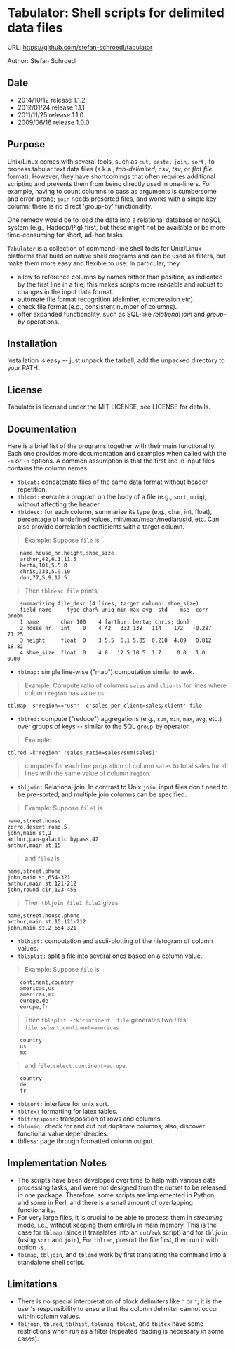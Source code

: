 # Tabulator: Shell scripts for delimited data files

URL: https://github.com/stefan-schroedl/tabulator

Author: Stefan Schroedl

## Date

* 2014/10/12 release 1.1.2
* 2012/01/24 release 1.1.1
* 2011/11/25 release 1.1.0
* 2009/06/16 release 1.0.0


## Purpose


Unix/Linux comes with several tools, such as `cut,` `paste,` `join,` `sort,` to
process tabular text data files (a.k.a., *tab-delimited*, *csv*, *tsv*,
or *flat file* format). However, they have shortcomings that often requires
additional scripting and prevents them from being directly used in one-liners.
For example, having to count columns to pass as arguments is cumbersome and
error-prone; `join` needs presorted files, and works with a single key column;
there is no direct 'group-by' functionality.

One remedy would be to load the data into a relational database or noSQL system
(e.g., Hadoop/Pig) first, but these might not be available or be more
time-consuming for short, ad-hoc tasks.

`Tabulator` is a collection of command-line shell tools for Unix/Linux platforms
that build on native shell programs and can be used as filters, but make them more
easy and flexible to use. In particular, they

* allow to reference columns by names rather than position, as indicated by the
  first line in a file; this makes scripts more readable and robust to changes
  in the input data format.
* automate file format recognition (delimiter, compression etc).
* check file format (e.g., consistent number of columns).
* offer expanded functionality, such as SQL-like *relational join* and *group-by*
  operations.

## Installation

Installation is easy -- just unpack the tarball, add the unpacked directory to
your PATH.

## License

Tabulator is licensed under the MIT LICENSE, see LICENSE for details.

## Documentation

Here is a brief list of the programs together with their main functionality.
Each one provides more documentation and examples when called with the `-m` or
`-h` options. A common assumption is that the first line in input files contains
the column names.

* `tblcat:` concatenate files of the same data format without header repetition.
* `tblcmd:` execute a program on the body of a file (e.g., `sort`, `uniq`),
  without affecting the header.
* `tbldesc:` for each column, summarize its type (e.g., char, int, float),
  percentage of undefined values, min/max/mean/median/std, etc. Can also provide
  correlation coefficients with a target column.

> Example: Suppose `file` is

        name,house_nr,height,shoe_size
        arthur,42,6.1,11.5
        berta,101,5.5,8
        chris,333,5.9,10
        don,77,5.9,12.5

> Then `tbldesc file` prints:

        summarizing file_desc (4 lines, target column: shoe_size)
        field name     type char% uniq min max avg  std    mse  corr   prob%
        1 name       char 100    4 [arthur; berta; chris; don]
        2 house_nr   int    0    4 42   333 138   114    172   -0.287 71.25
        3 height     float  0    3 5.5  6.1 5.85  0.218  4.89   0.812 18.82
        4 shoe_size  float  0    4 8   12.5 10.5  1.7     0.0   1.0    0.00

* `tblmap:` simple line-wise ("map") computation similar to awk.

> Example: Compute ratio of columns `sales` and `clients` for lines where column
  `region` has value `us`:

    tblmap -s'region=="us"' -c'sales_per_client=sales/client' file

* `tblred:` compute ("reduce") aggregations (e.g., `sum`, `min`, `max`, `avg`,
   etc.) over groups of keys -- similar to the SQL `group by` operator.

> Example:

    tblred -k'region' 'sales_ratio=sales/sum(sales)'
> computes for each line proportion of column `sales` to total sales for all
> lines with the same value of column `region`.

* `tbljoin:` Relational join. In contrast to Unix `join`, input files don't
  need to be pre-sorted, and multiple join columns can be specified.

> Example: Suppose `file1` is

    name,street,house
    zorro,desert road,5
    john,main st,2
    arthur,pan-galactic bypass,42
    arthur,main st,15

> and `file2` is

    name,street,phone
    john,main st,654-321
    arthur,main st,121-212
    john,round cir,123-456

> Then `tbljoin file1 file2` gives

    name,street,house,phone
    arthur,main st,15,121-212
    john,main st,2,654-321

* `tblhist:` computation and ascii-plotting of the histogram of column values.
* `tblsplit:` split a file into several ones based on a column value.

> Example: Suppose `file` is

        continent,country
        americas,us
        americas,mx
        europe,de
        europe,fr

> Then `tblsplit -rk'continent' file` generates two files,
> `file.select.continent=americas`:

        country
        us
        mx
> and `file.select.continent=europe`:

        country
        de
        fr

* `tblsort:` interface for unix sort.
* `tbltex:` formatting for latex tables.
* `tbltranspose:` transposition of rows and columns.
* `tbluniq:` check for and cut out duplicate columns; also, discover functional
     value dependencies.
* tblless: page through formatted column output.

## Implementation Notes

* The scripts have been developed over time to help with various data
  processing tasks, and were not designed from the outset to be released in one
  package. Therefore, some scripts are implemented in Python, and some in Perl;
  and there is a small amount of overlapping functionality.
* For very large files, it is crucial to be able to process them in *streaming*
  mode, i.e., without keeping them entirely in main memory. This is the case for
  `tblmap` (since it translates into an `cut`/`awk` script) and for `tbljoin`
  (using `sort` and `join`), For `tblred`, presort the file first, then run it
  with option `-s`.
* `tblmap`, `tbljoin`, and `tblcmd` work by first translating the command into
  a standalone shell script.

## Limitations

* There is no special interpretation of block delimiters like `'` or `"`; it is
  the user's responsibility to ensure that the column delimiter cannot occur
  within column values.
* `tbljoin`, `tblred`, `tblhist`, `tbluniq`, `tblcat`, and `tbltex` have some
  restrictions when run as a filter (repeated reading is necessary in some cases).
